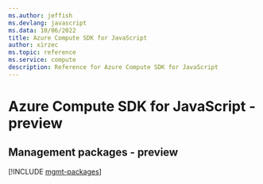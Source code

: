 ```yaml
---
ms.author: jeffish
ms.devlang: javascript
ms.data: 10/06/2022
title: Azure Compute SDK for JavaScript
author: xirzec
ms.topic: reference
ms.service: compute
description: Reference for Azure Compute SDK for JavaScript
---
```

# Azure Compute SDK for JavaScript - preview

## Management packages - preview
[!INCLUDE [mgmt-packages](compute-mgmt-index.md)]